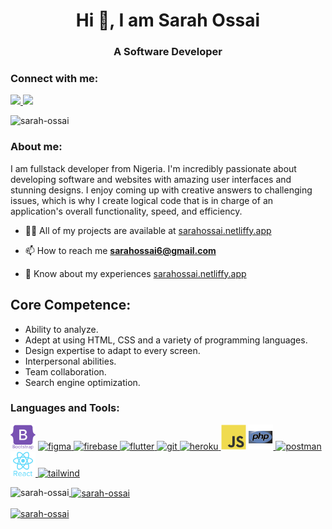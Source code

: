 <h1 align="center">Hi 👋, I am Sarah Ossai</h1>
<h3 align="center">A Software Developer</h3>


<h3 align="left">Connect with me:</h3>

<p align="left">
  <a href="https://twitter.com/SarahOssai_" target="_blank" rel="noreferrer">
    <img src="https://img.shields.io/twitter/follow/SarahOssai_?logo=twitter&style=for-the-badge&color=0077B5&labelColor=000000">
  </a>
  <a href="https://www.linkedin.com/in/sarah-ossai-4a452b1b2/">
    <img src="https://img.shields.io/badge/LinkedIn-0077B5?style=for-the-badge&logo=linkedin&logoColor=white">
  </a>
</p>

<p align="left"> <img src="https://komarev.com/ghpvc/?username=sarah-ossai&label=Profile%20views&color=0e75b6&style=flat" alt="sarah-ossai" /> </p>

<h3 align="left">About me:</h3>
<p>I am fullstack developer from Nigeria. I'm incredibly passionate about developing software and websites with amazing user interfaces and stunning designs.
I enjoy coming up with creative answers to challenging issues, which is why I create logical code that is in charge of an application's overall functionality, speed, and efficiency.</p>

- 👨‍💻 All of my projects are available at [sarahossai.netliffy.app](sarahossai.netliffy.app)

- 📫 How to reach me **sarahossai6@gmail.com**

- 📄 Know about my experiences [sarahossai.netliffy.app](sarahossai.netliffy.app)


<h2>Core Competence:</h2>
<ul>
  <li>Ability to analyze.</li>
  <li>Adept at using HTML, CSS and a variety of programming languages.</li>
  <li>Design expertise to adapt to every screen.</li>
  <li>Interpersonal abilities.</li>
  <li>Team collaboration.</li>
  <li>Search engine optimization.</li>
  </ul>


<h3 align="left">Languages and Tools:</h3>
<p align="left">  <img src="https://raw.githubusercontent.com/devicons/devicon/master/icons/bootstrap/bootstrap-plain-wordmark.svg" alt="bootstrap" width="40" height="40"/> </a>  <a href="https://www.figma.com/" target="_blank" rel="noreferrer"> <img src="https://www.vectorlogo.zone/logos/figma/figma-icon.svg" alt="figma" width="40" height="40"/> </a> <a href="https://firebase.google.com/" target="_blank" rel="noreferrer"> <img src="https://www.vectorlogo.zone/logos/firebase/firebase-icon.svg" alt="firebase" width="40" height="40"/> </a> <a href="https://flutter.dev" target="_blank" rel="noreferrer"> <img src="https://www.vectorlogo.zone/logos/flutterio/flutterio-icon.svg" alt="flutter" width="40" height="40"/> </a> <a href="https://git-scm.com/" target="_blank" rel="noreferrer"> <img src="https://www.vectorlogo.zone/logos/git-scm/git-scm-icon.svg" alt="git" width="40" height="40"/> </a> <a href="https://heroku.com" target="_blank" rel="noreferrer"> <img src="https://www.vectorlogo.zone/logos/heroku/heroku-icon.svg" alt="heroku" width="40" height="40"/> </a> <img src="https://raw.githubusercontent.com/devicons/devicon/master/icons/javascript/javascript-original.svg" alt="javascript" width="40" height="40"/> </a>  <a href="https://www.mysql.com/" target="_blank" rel="noreferrer">  <a href="https://www.php.net" target="_blank" rel="noreferrer"> <img src="https://raw.githubusercontent.com/devicons/devicon/master/icons/php/php-original.svg" alt="php" width="40" height="40"/> </a> <a href="https://postman.com" target="_blank" rel="noreferrer"> <img src="https://www.vectorlogo.zone/logos/getpostman/getpostman-icon.svg" alt="postman" width="40" height="40"/> </a> <a href="https://reactjs.org/" target="_blank" rel="noreferrer"> <img src="https://raw.githubusercontent.com/devicons/devicon/master/icons/react/react-original-wordmark.svg" alt="react" width="40" height="40"/> </a> <a href="https://tailwndcss.com/" target="_blank" rel="noreferrer"> <img src="https://www.vectorlogo.zone/logos/tailwindcss/tailwindcss-icon.svg" alt="tailwind" width="40" height="40"/> 

<p><img align="left" src="https://github-readme-stats.vercel.app/api/top-langs?username=sarah-ossai&show_icons=true&locale=en&layout=compact" alt="sarah-ossai" /></p>

<p>&nbsp;<img align="center" src="https://github-readme-stats.vercel.app/api?username=sarah-ossai&show_icons=true&locale=en" alt="sarah-ossai" /></p>

<p><img align="center" src="https://github-readme-streak-stats.herokuapp.com/?user=sarah-ossai&" alt="sarah-ossai" /></p>
